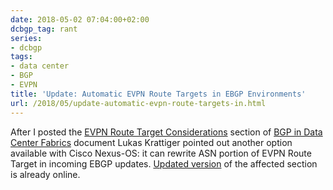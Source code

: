 ```yaml
---
date: 2018-05-02 07:04:00+02:00
dcbgp_tag: rant
series:
- dcbgp
tags:
- data center
- BGP
- EVPN
title: 'Update: Automatic EVPN Route Targets in EBGP Environments'
url: /2018/05/update-automatic-evpn-route-targets-in.html
---
```

After I posted the [EVPN Route Target Considerations](http://www.ipspace.net/Data_Center_BGP/EVPN_Route_Target_Considerations) section of [BGP in Data Center Fabrics](http://www.ipspace.net/Data_Center_BGP) document Lukas Krattiger pointed out another option available with Cisco Nexus-OS: it can rewrite ASN portion of EVPN Route Target in incoming EBGP updates. [Updated version](http://www.ipspace.net/Data_Center_BGP/EVPN_Route_Target_Considerations) of the affected section is already online.
